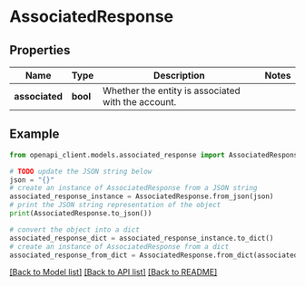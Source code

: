 # AssociatedResponse


## Properties

Name | Type | Description | Notes
------------ | ------------- | ------------- | -------------
**associated** | **bool** | Whether the entity is associated with the account. | 

## Example

```python
from openapi_client.models.associated_response import AssociatedResponse

# TODO update the JSON string below
json = "{}"
# create an instance of AssociatedResponse from a JSON string
associated_response_instance = AssociatedResponse.from_json(json)
# print the JSON string representation of the object
print(AssociatedResponse.to_json())

# convert the object into a dict
associated_response_dict = associated_response_instance.to_dict()
# create an instance of AssociatedResponse from a dict
associated_response_from_dict = AssociatedResponse.from_dict(associated_response_dict)
```
[[Back to Model list]](../README.md#documentation-for-models) [[Back to API list]](../README.md#documentation-for-api-endpoints) [[Back to README]](../README.md)


